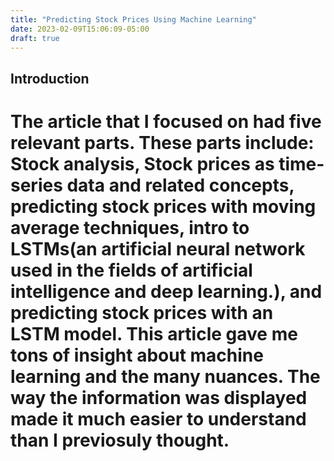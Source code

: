 ```yaml
---
title: "Predicting Stock Prices Using Machine Learning"
date: 2023-02-09T15:06:09-05:00
draft: true
---
```


## Introduction

# The article that I focused on had five relevant parts. These parts include: Stock analysis, Stock prices as time-series data and related concepts, predicting stock prices with moving average techniques, intro to LSTMs(an artificial neural network used in the fields of artificial intelligence and deep learning.), and predicting stock prices with an LSTM model. This article gave me tons of insight about machine learning and the many nuances. The way the information was displayed made it much easier to understand than I previosuly thought.


